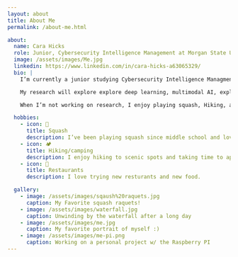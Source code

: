 ```yaml
---
layout: about
title: About Me
permalink: /about-me.html

about:
  name: Cara Hicks
  role: Junior, Cybersecurity Intelligence Management at Morgan State University
  image: /assets/images/Me.jpg
  linkedin: https://www.linkedin.com/in/cara-hicks-a63065329/
  bio: |
    I’m currently a junior studying Cybersecurity Intelligence Managment at Morgan State University in Baltimore, Maryland. I expect to graduate in 2026.

    My research will explore explore deep learning, multimodal AI, explainable AI, and fairness in AI for skin cancer detection.

    When I’m not working on research, I enjoy playing squash, Hiking, and exploring new activites and restaurants.

  hobbies:
    - icon: 🎾
      title: Squash
      description: I’ve been playing squash since middle school and love staying active.
    - icon: 🏕
      title: Hiking/camping
      description: I enjoy hiking to scenic spots and taking time to appreciate the beauty of my surroundings.
    - icon: 🍜
      title: Restaurants
      description: I love trying new resturants and new food.

  gallery:
    - image: /assets/images/sqaush%20raquets.jpg
      caption: My Favorite squash raquets!
    - image: /assets/images/waterfall.jpg
      caption: Unwinding by the waterfall after a long day
    - image: /assets/images/me.jpg
      caption: My favorite portrait of myself :)
    - image: /assets/images/me-pi.png
      caption: Working on a personal project w/ the Raspberry PI
---
```

